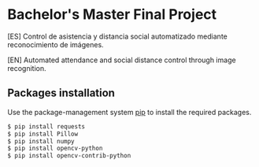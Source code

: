 # Bachelor's Master Final Project

[ES] Control de asistencia y distancia social automatizado mediante reconocimiento de imágenes.

[EN] Automated attendance and social distance control through image recognition.

## Packages installation

Use the package-management system [pip](https://pip.pypa.io/en/stable/) to install the required packages.

```bash
$ pip install requests
$ pip install Pillow
$ pip install numpy
$ pip install opencv-python
$ pip install opencv-contrib-python
```

